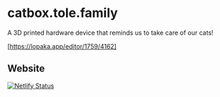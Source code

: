 # catbox.tole.family

A 3D printed hardware device that reminds us to take care of our cats!

[https://lopaka.app/editor/1759/4162]

## Website

[![Netlify Status](https://api.netlify.com/api/v1/badges/39f8516b-e269-4a86-81af-1223ffc13798/deploy-status)](https://app.netlify.com/sites/agitated-beaver-f3d2fa/deploys)
